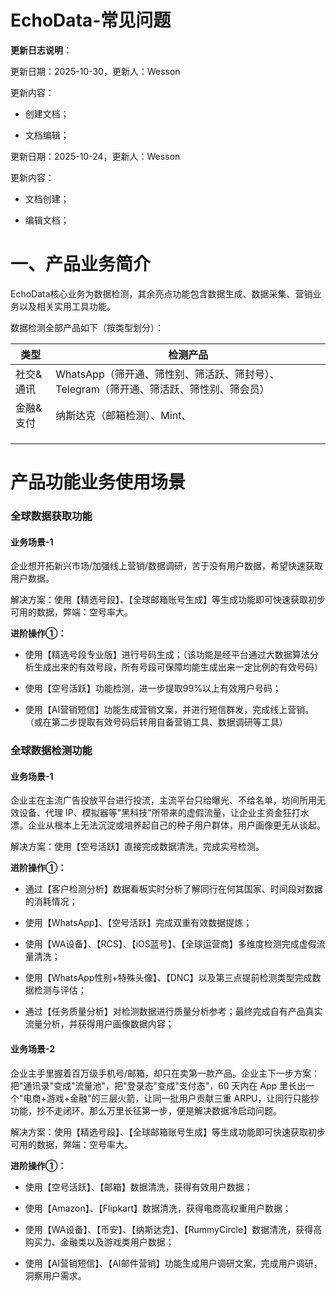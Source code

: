# EchoData-常见问题

**更新日志说明：**

更新日期：2025-10-30，更新人：Wesson

更新内容：

- 创建文档；

- 文档编辑；

更新日期：2025-10-24，更新人：Wesson

更新内容：

- 文档创建；

- 编辑文档；

# 一、产品业务简介

EchoData核心业务为数据检测，其余亮点功能包含数据生成、数据采集、营销业务以及相关实用工具功能。

数据检测全部产品如下（按类型划分）：

| **类型** | **检测产品** |
| --- | --- |
| 社交&通讯 | WhatsApp（筛开通、筛性别、筛活跃、筛封号）、Telegram（筛开通、筛活跃、筛性别、筛会员） |
| 金融&支付 | 纳斯达克（邮箱检测）、Mint、 |
|     |     |
|     |     |
|     |     |

# 产品功能业务使用场景

### 全球数据获取功能

#### 业务场景-1

企业想开拓新兴市场/加强线上营销/数据调研，苦于没有用户数据，希望快速获取用户数据。

解决方案：使用【精选号段】、【全球邮箱账号生成】等生成功能即可快速获取初步可用的数据，弊端：空号率大。

**进阶操作①：**

- 使用【精选号段专业版】进行号码生成；（该功能是经平台通过大数据算法分析生成出来的有效号段，所有号段可保障均能生成出来一定比例的有效号码）

- 使用【空号活跃】功能检测，进一步提取99%以上有效用户号码；

- 使用【AI营销短信】功能生成营销文案，并进行短信群发，完成线上营销。（或在第二步提取有效号码后转用自备营销工具、数据调研等工具）

### 全球数据检测功能

#### 业务场景-1

企业主在主流广告投放平台进行投流，主流平台只给曝光、不给名单，坊间所用无效设备、代理 IP、模拟器等"黑科技"所带来的虚假流量，让企业主资金狂打水漂。企业从根本上无法沉淀或培养起自己的种子用户群体，用户画像更无从谈起。

解决方案：使用【空号活跃】直接完成数据清洗，完成实号检测。

**进阶操作①：**

- 通过【客户检测分析】数据看板实时分析了解同行在何其国家、时间段对数据的消耗情况；

- 使用【WhatsApp】、【空号活跃】完成双重有效数据提炼；

- 使用【WA设备】、【RCS】、【iOS蓝号】、【全球运营商】多维度检测完成虚假流量清洗；

- 使用【WhatsApp性别+特殊头像】、【DNC】以及第三点提前检测类型完成数据检测与评估；

- 通过【任务质量分析】对检测数据进行质量分析参考；最终完成自有产品真实流量分析，并获得用户画像数据内容；

#### 业务场景-2

企业主手里握着百万级手机号/邮箱，却只在卖第一款产品。企业主下一步方案：把"通讯录"变成"流量池"，把"登录态"变成"支付态"，60 天内在 App 里长出一个"电商+游戏+金融"的三层火箭，让同一批用户贡献三重 ARPU，让同行只能抄功能，抄不走闭环。那么万里长征第一步，便是解决数据冷启动问题。

解决方案：使用【精选号段】、【全球邮箱账号生成】等生成功能即可快速获取初步可用的数据，弊端：空号率大。

**进阶操作①：**

- 使用【空号活跃】、【邮箱】数据清洗，获得有效用户数据；

- 使用【Amazon】、【Flipkart】数据清洗，获得电商高权重用户数据；

- 使用【WA设备】、【币安】、【纳斯达克】、【RummyCircle】数据清洗，获得高购买力、金融类以及游戏类用户数据；

- 使用【AI营销短信】、【AI邮件营销】功能生成用户调研文案，完成用户调研，洞察用户需求。
